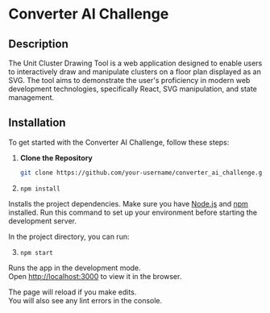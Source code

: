 # Converter AI Challenge

## Description

The Unit Cluster Drawing Tool is a web application designed to enable users to interactively draw and manipulate clusters on a floor plan displayed as an SVG. The tool aims to demonstrate the user's proficiency in modern web development technologies, specifically React, SVG manipulation, and state management.

## Installation

To get started with the Converter AI Challenge, follow these steps:

1. **Clone the Repository**

   ```bash
   git clone https://github.com/your-username/converter_ai_challenge.git

2. `npm install`

Installs the project dependencies. Make sure you have [Node.js](https://nodejs.org/) and [npm](https://www.npmjs.com/) installed. Run this command to set up your environment before starting the development server.

In the project directory, you can run:

3. `npm start`

Runs the app in the development mode.\
Open [http://localhost:3000](http://localhost:3000) to view it in the browser.

The page will reload if you make edits.\
You will also see any lint errors in the console.
